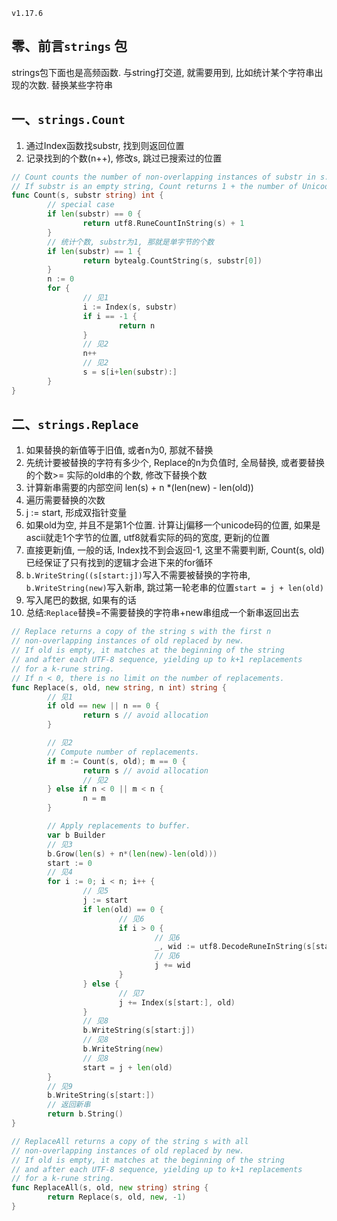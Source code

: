```v1.17.6```

## 零、前言```strings``` 包
strings包下面也是高频函数. 与string打交道, 就需要用到, 比如统计某个字符串出现的次数. 替换某些字符串


## 一、```strings.Count```
1. 通过Index函数找substr, 找到则返回位置
2. 记录找到的个数(n++), 修改s, 跳过已搜索过的位置
```go
// Count counts the number of non-overlapping instances of substr in s.
// If substr is an empty string, Count returns 1 + the number of Unicode code points in s.
func Count(s, substr string) int {
        // special case
        if len(substr) == 0 {
                return utf8.RuneCountInString(s) + 1
        }
        // 统计个数, substr为1, 那就是单字节的个数
        if len(substr) == 1 {
                return bytealg.CountString(s, substr[0])
        }
        n := 0
        for {
                // 见1
                i := Index(s, substr)
                if i == -1 {
                        return n
                }
                // 见2
                n++
                // 见2
                s = s[i+len(substr):]
        }
}
```

## 二、```strings.Replace```
1. 如果替换的新值等于旧值, 或者n为0, 那就不替换
2. 先统计要被替换的字符有多少个, Replace的n为负值时, 全局替换, 或者要替换的个数>= 实际的old串的个数, 修改下替换个数
3. 计算新串需要的内部空间 len(s) + n *(len(new) - len(old))
4. 遍历需要替换的次数
5. j := start, 形成双指针变量
6. 如果old为空, 并且不是第1个位置. 计算让j偏移一个unicode码的位置, 如果是ascii就走1个字节的位置, utf8就看实际的码的宽度, 更新j的位置
7. 直接更新j值, 一般的话, Index找不到会返回-1, 这里不需要判断, Count(s, old) 已经保证了只有找到的逻辑才会进下来的for循环
8. ```b.WriteString((s[start:j])```写入不需要被替换的字符串, ```b.WriteString(new)```写入新串, 跳过第一轮老串的位置```start = j + len(old)```
9. 写入尾巴的数据, 如果有的话
9. 总结:```Replace```替换=不需要替换的字符串+new串组成一个新串返回出去
```go
// Replace returns a copy of the string s with the first n
// non-overlapping instances of old replaced by new.
// If old is empty, it matches at the beginning of the string
// and after each UTF-8 sequence, yielding up to k+1 replacements
// for a k-rune string.
// If n < 0, there is no limit on the number of replacements.
func Replace(s, old, new string, n int) string {
        // 见1
        if old == new || n == 0 {
                return s // avoid allocation
        }

        // 见2
        // Compute number of replacements.
        if m := Count(s, old); m == 0 {
                return s // avoid allocation
                // 见2
        } else if n < 0 || m < n {
                n = m
        }

        // Apply replacements to buffer.
        var b Builder
        // 见3
        b.Grow(len(s) + n*(len(new)-len(old)))
        start := 0
        // 见4
        for i := 0; i < n; i++ {
                // 见5
                j := start
                if len(old) == 0 {
                        // 见6
                        if i > 0 {
                                // 见6
                                _, wid := utf8.DecodeRuneInString(s[start:])
                                // 见6
                                j += wid
                        }
                } else {
                        // 见7
                        j += Index(s[start:], old)
                }
                // 见8
                b.WriteString(s[start:j])
                // 见8
                b.WriteString(new)
                // 见8
                start = j + len(old)
        }
        // 见9
        b.WriteString(s[start:])
        // 返回新串
        return b.String()
}

// ReplaceAll returns a copy of the string s with all
// non-overlapping instances of old replaced by new.
// If old is empty, it matches at the beginning of the string
// and after each UTF-8 sequence, yielding up to k+1 replacements
// for a k-rune string.
func ReplaceAll(s, old, new string) string {
        return Replace(s, old, new, -1)
}
```
